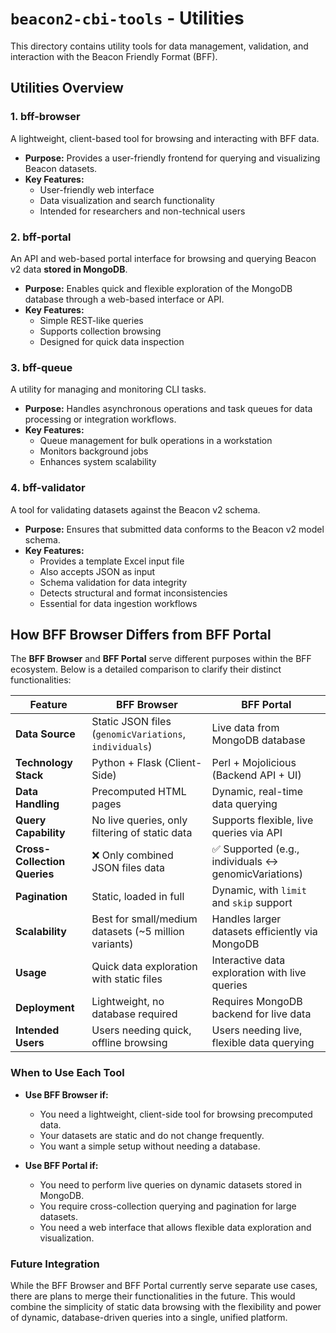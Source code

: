 # `beacon2-cbi-tools` - Utilities

This directory contains utility tools for data management, validation, and interaction with the Beacon Friendly Format (BFF).

## Utilities Overview

### 1. **bff-browser**
A lightweight, client-based tool for browsing and interacting with BFF data.

- **Purpose:** Provides a user-friendly frontend for querying and visualizing Beacon datasets.  
- **Key Features:**  
  - User-friendly web interface  
  - Data visualization and search functionality  
  - Intended for researchers and non-technical users  

### 2. **bff-portal**
An API and web-based portal interface for browsing and querying Beacon v2 data **stored in MongoDB**.

- **Purpose:** Enables quick and flexible exploration of the MongoDB database through a web-based interface or API.  
- **Key Features:**  
  - Simple REST-like queries  
  - Supports collection browsing  
  - Designed for quick data inspection  

### 3. **bff-queue**
A utility for managing and monitoring CLI tasks.

- **Purpose:** Handles asynchronous operations and task queues for data processing or integration workflows.  
- **Key Features:**  
  - Queue management for bulk operations in a workstation  
  - Monitors background jobs  
  - Enhances system scalability  

### 4. **bff-validator**
A tool for validating datasets against the Beacon v2 schema.

- **Purpose:** Ensures that submitted data conforms to the Beacon v2 model schema.  
- **Key Features:**  
  - Provides a template Excel input file  
  - Also accepts JSON as input  
  - Schema validation for data integrity  
  - Detects structural and format inconsistencies  
  - Essential for data ingestion workflows  

## How BFF Browser Differs from BFF Portal

The **BFF Browser** and **BFF Portal** serve different purposes within the BFF ecosystem. Below is a detailed comparison to clarify their distinct functionalities:

| Feature                      | **BFF Browser**                           | **BFF Portal**                        |
|------------------------------|-------------------------------------------|--------------------------------------|
| **Data Source**              | Static JSON files (`genomicVariations`, `individuals`) | Live data from MongoDB database |
| **Technology Stack**         | Python + Flask (Client-Side)              | Perl + Mojolicious (Backend API + UI) |
| **Data Handling**            | Precomputed HTML pages                    | Dynamic, real-time data querying     |
| **Query Capability**         | No live queries, only filtering of static data | Supports flexible, live queries via API |
| **Cross-Collection Queries** | ❌ Only combined JSON files data         | ✅ Supported (e.g., individuals ↔ genomicVariations) |
| **Pagination**               | Static, loaded in full                   | Dynamic, with `limit` and `skip` support |
| **Scalability**              | Best for small/medium datasets (~5 million variants) | Handles larger datasets efficiently via MongoDB |
| **Usage**                    | Quick data exploration with static files  | Interactive data exploration with live queries |
| **Deployment**               | Lightweight, no database required         | Requires MongoDB backend for live data |
| **Intended Users**           | Users needing quick, offline browsing     | Users needing live, flexible data querying |

### When to Use Each Tool

- **Use BFF Browser if:**  
  - You need a lightweight, client-side tool for browsing precomputed data.  
  - Your datasets are static and do not change frequently.  
  - You want a simple setup without needing a database.  

- **Use BFF Portal if:**  
  - You need to perform live queries on dynamic datasets stored in MongoDB.  
  - You require cross-collection querying and pagination for large datasets.  
  - You need a web interface that allows flexible data exploration and visualization.  

### Future Integration

While the BFF Browser and BFF Portal currently serve separate use cases, there are plans to merge their functionalities in the future. This would combine the simplicity of static data browsing with the flexibility and power of dynamic, database-driven queries into a single, unified platform.
